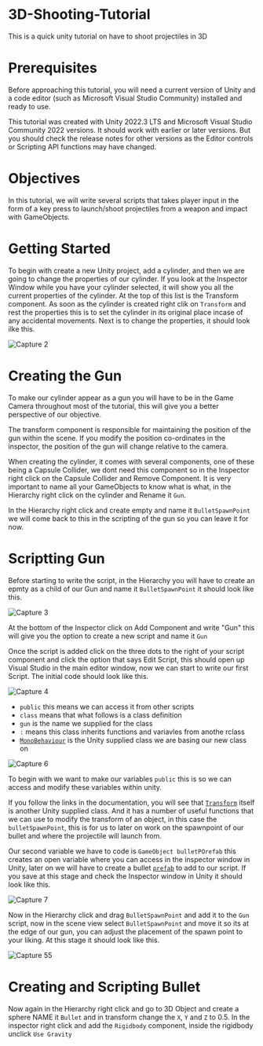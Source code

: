 # 3D-Shooting-Tutorial
This is a quick unity tutorial on have to shoot projectiles in 3D

# Prerequisites
Before approaching this tutorial, you will need a current version of Unity and a code editor (such as Microsoft Visual Studio Community) installed and ready to use.

This tutorial was created with Unity 2022.3 LTS and Microsoft Visual Studio Community 2022 versions. It should work with earlier or later versions. But you should check the release notes for other versions as the Editor controls or Scripting API functions may have changed.

# Objectives
In this tutorial, we will write several scripts that takes player input in the form of a key press to launch/shoot projectiles from a weapon and impact with GameObjects.

# Getting Started
To begin with create a new Unity project, add a cylinder, and then we are going to change the properties of our cylinder. If you look at the Inspector Window while you have your cylinder selected, it will show you all the current properties of the cylinder. At the top of this list is the Transform component. 
As soon as the cylinder is created right clik on `Transform` and rest the properties this is to set the cylinder in its original place incase of any accidental movements. Next is to change the properties, it should look ilke this.


![Capture 2](https://github.com/user-attachments/assets/47a1484d-d327-416a-89a1-f8b12f8e5c67)


# Creating the Gun
To make our cylinder appear as a gun you will have to be in the Game Camera throughout most of the tutorial, this will give you a better perspective of our objective.

The transform component is responsible for maintaining the position of the gun within the scene. If you modify the position co-ordinates in the inspector, the position of the gun will change relative to the camera.

When creating the cylinder, it comes with several components, one of these being a Capsule Collider, we dont need this component so in the Inspector right click on the Capsule Collider and Remove Component.
It is very important to name all your GameObjects to know what is what, in the Hierarchy right click on the cylinder and Rename it `Gun`.

In the Hierarchy right click and create empty and name it `BulletSpawnPoint` we will come back to this in the scripting of the gun so you can leave it for now.

# Scriptting Gun

Before starting to write the script, in the Hierarchy you will have to create an epmty as a child of our Gun and name it `BulletSpawnPoint` it should look like this.


![Capture 3](https://github.com/user-attachments/assets/8df68aaa-e592-46f0-9120-9f9c121bf5a3)

At the bottom of the Inspector click on Add Component and write "Gun" this will give you the option to create a new script and name it `Gun`

Once the script is added click on the three dots to the right of your script component and click the option that says Edit Script, this should open up Visual Studio in the main editor window, now we can start to write our first Script. The initial code should look like this. 
 

![Capture 4](https://github.com/user-attachments/assets/ec6ac0a0-caf5-4ce1-96d8-e7ef81929297)

- `public` this means we can access it from other scripts
- `class` means that what follows is a class definition
- `gun` is the name we supplied for the class
- `:` means this class inherits functions and variavles from anothe rclass
- [`MonoBehaviour`](https://docs.unity3d.com/2022.3/Documentation/ScriptReference/MonoBehaviour.html) is the Unity supplied class we are basing our new class on
  

![Capture 6](https://github.com/user-attachments/assets/e5e54d7c-c4eb-4701-9b3f-636e8cc8ff6a)

 To begin with we want to make our variables `public` this is so we can access and modify these variables within unity.
 
 If you follow the links in the documentation, you will see that [`Transform`](https://docs.unity3d.com/2022.3/Documentation/ScriptReference/Transform.html) itself is another Unity supplied class. And it has a number of useful functions that we can use to modify the transform of an object, in this case the `bulletSpawnPoint`, this is for us to later on work on the spawnpoint of our bullet and where the projectile will launch from.
 
Our second variable we have to code is `GameObject bulletPOrefab` this creates an open variable where you can access in the inspector window in Unity, later on we will have to create a bullet [`prefab`](https://docs.unity3d.com/Manual/Prefabs.html) to add to our script.
If you save at this stage and check the Inspector window in Unity it should look like this.

![Capture 7](https://github.com/user-attachments/assets/c8eff2a7-8585-42bc-b078-2149fb6bdbb0)


Now in the Hierarchy click and drag `BulletSpawnPoint` and add it to the `Gun` script, now in the scene view select `BulletSpawnPoint` and move it so its at the edge of our gun, you can adjust the placement of the spawn point to your liking. At this stage it should look like this.


![Capture 55](https://github.com/user-attachments/assets/7b883d64-8cee-4326-92f8-de95489e1337)

# Creating and Scripting Bullet


Now again in the Hierarchy right click and go to 3D Object and create a sphere NAME it `Bullet` and in transform change the `X`, `Y` and `Z` to 0.5.
In the inspector right click and add the `Rigidbody` component, inside the rigidbody unclick `Use Gravity` 
